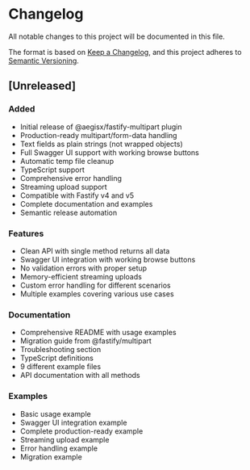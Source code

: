 # Changelog

All notable changes to this project will be documented in this file.

The format is based on [Keep a Changelog](https://keepachangelog.com/en/1.0.0/),
and this project adheres to [Semantic Versioning](https://semver.org/spec/v2.0.0.html).

## [Unreleased]

### Added
- Initial release of @aegisx/fastify-multipart plugin
- Production-ready multipart/form-data handling
- Text fields as plain strings (not wrapped objects)
- Full Swagger UI support with working browse buttons
- Automatic temp file cleanup
- TypeScript support
- Comprehensive error handling
- Streaming upload support
- Compatible with Fastify v4 and v5
- Complete documentation and examples
- Semantic release automation

### Features
- Clean API with single method returns all data
- Swagger UI integration with working browse buttons
- No validation errors with proper setup
- Memory-efficient streaming uploads
- Custom error handling for different scenarios
- Multiple examples covering various use cases

### Documentation
- Comprehensive README with usage examples
- Migration guide from @fastify/multipart
- Troubleshooting section
- TypeScript definitions
- 9 different example files
- API documentation with all methods

### Examples
- Basic usage example
- Swagger UI integration example
- Complete production-ready example
- Streaming upload example
- Error handling example
- Migration example